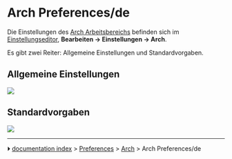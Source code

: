 # Arch Preferences/de
Die Einstellungen des [Arch Arbeitsbereichs](Arch_Workbench/de.md) befinden sich im [Einstellungseditor](Preferences_Editor/de.md), **Bearbeiten → Einstellungen → Arch**.

Es gibt zwei Reiter: Allgemeine Einstellungen und Standardvorgaben.

## Allgemeine Einstellungen 

![](images/Preference_Arch_Tab_01.png )

## Standardvorgaben

![](images/Preference_Arch_Tab_02.png )



---
⏵ [documentation index](../README.md) > [Preferences](Category_Preferences.md) > [Arch](Arch_Workbench.md) > Arch Preferences/de
